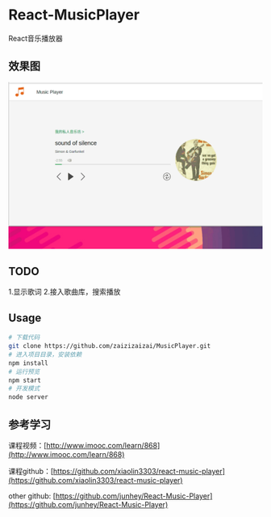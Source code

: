 # React-MusicPlayer
React音乐播放器

## 效果图
 !["效果图"](./static/images/demo.gif)

## TODO
1.显示歌词
2.接入歌曲库，搜索播放

## Usage

```bash
# 下载代码
git clone https://github.com/zaizizaizai/MusicPlayer.git
# 进入项目目录，安装依赖
npm install
# 运行预览
npm start
# 开发模式
node server
```

## 参考学习
课程视频：[http://www.imooc.com/learn/868](http://www.imooc.com/learn/868)

课程github：[https://github.com/xiaolin3303/react-music-player](https://github.com/xiaolin3303/react-music-player)

other github:
[https://github.com/junhey/React-Music-Player](https://github.com/junhey/React-Music-Player)
